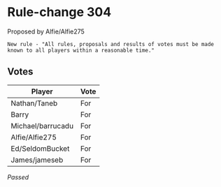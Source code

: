 # Rule-change 304

Proposed by Alfie/Alfie275

```
New rule - "All rules, proposals and results of votes must be made known to all players within a reasonable time."
```

## Votes

| Player            | Vote |
|-------------------|------|
| Nathan/Taneb      | For  |
| Barry             | For  |
| Michael/barrucadu | For  |
| Alfie/Alfie275    | For  |
| Ed/SeldomBucket   | For  |
| James/jameseb     | For  |

*Passed*
